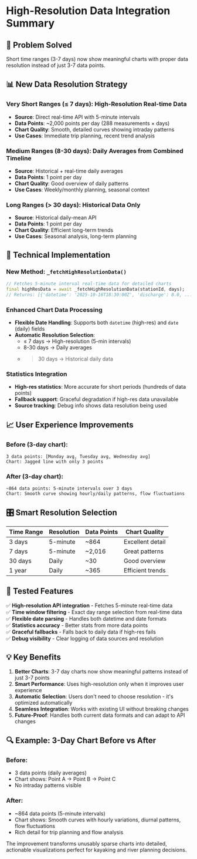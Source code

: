 # High-Resolution Data Integration Summary

## 🎯 **Problem Solved**
Short time ranges (3-7 days) now show meaningful charts with proper data resolution instead of just 3-7 data points.

## 📊 **New Data Resolution Strategy**

### Very Short Ranges (≤ 7 days): High-Resolution Real-time Data
- **Source**: Direct real-time API with 5-minute intervals
- **Data Points**: ~2,000 points per day (288 measurements × days)
- **Chart Quality**: Smooth, detailed curves showing intraday patterns
- **Use Cases**: Immediate trip planning, recent trend analysis

### Medium Ranges (8-30 days): Daily Averages from Combined Timeline  
- **Source**: Historical + real-time daily averages
- **Data Points**: 1 point per day
- **Chart Quality**: Good overview of daily patterns
- **Use Cases**: Weekly/monthly planning, seasonal context

### Long Ranges (> 30 days): Historical Data Only
- **Source**: Historical daily-mean API
- **Data Points**: 1 point per day  
- **Chart Quality**: Efficient long-term trends
- **Use Cases**: Seasonal analysis, long-term planning

## 🔧 **Technical Implementation**

### New Method: `_fetchHighResolutionData()`
```dart
// Fetches 5-minute interval real-time data for detailed charts
final highResData = await _fetchHighResolutionData(stationId, days);
// Returns: [{'datetime': '2025-10-16T18:30:00Z', 'discharge': 8.0, ...}, ...]
```

### Enhanced Chart Data Processing
- **Flexible Date Handling**: Supports both `datetime` (high-res) and `date` (daily) fields
- **Automatic Resolution Selection**: 
  - ≤ 7 days → High-resolution (5-min intervals)
  - 8-30 days → Daily averages  
  - > 30 days → Historical daily data

### Statistics Integration
- **High-res statistics**: More accurate for short periods (hundreds of data points)
- **Fallback support**: Graceful degradation if high-res data unavailable
- **Source tracking**: Debug info shows data resolution being used

## 📈 **User Experience Improvements**

### Before (3-day chart):
```
3 data points: [Monday avg, Tuesday avg, Wednesday avg]
Chart: Jagged line with only 3 points
```

### After (3-day chart):
```
~864 data points: 5-minute intervals over 3 days
Chart: Smooth curve showing hourly/daily patterns, flow fluctuations
```

## 🎛️ **Smart Resolution Selection**

| Time Range | Resolution | Data Points | Chart Quality |
|------------|------------|-------------|---------------|
| 3 days     | 5-minute   | ~864       | Excellent detail |
| 7 days     | 5-minute   | ~2,016     | Great patterns |
| 30 days    | Daily      | ~30        | Good overview |
| 1 year     | Daily      | ~365       | Efficient trends |

## 🧪 **Tested Features**

✅ **High-resolution API integration** - Fetches 5-minute real-time data  
✅ **Time window filtering** - Exact day range selection from real-time data  
✅ **Flexible date parsing** - Handles both datetime and date formats  
✅ **Statistics accuracy** - Better stats from more data points  
✅ **Graceful fallbacks** - Falls back to daily data if high-res fails  
✅ **Debug visibility** - Clear logging of data sources and resolution  

## 💡 **Key Benefits**

1. **Better Charts**: 3-7 day charts now show meaningful patterns instead of just 3-7 points
2. **Smart Performance**: Uses high-resolution only when it improves user experience  
3. **Automatic Selection**: Users don't need to choose resolution - it's optimized automatically
4. **Seamless Integration**: Works with existing UI without breaking changes
5. **Future-Proof**: Handles both current data formats and can adapt to API changes

## 🔍 **Example: 3-Day Chart Before vs After**

### Before:
- 3 data points (daily averages)
- Chart shows: Point A → Point B → Point C  
- No intraday patterns visible

### After:  
- ~864 data points (5-minute intervals)
- Chart shows: Smooth curves with hourly variations, diurnal patterns, flow fluctuations
- Rich detail for trip planning and flow analysis

The improvement transforms unusably sparse charts into detailed, actionable visualizations perfect for kayaking and river planning decisions.